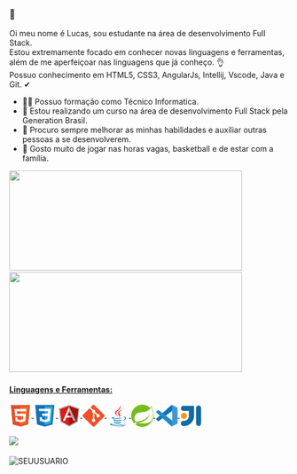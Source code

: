 ### 👋

Oi meu nome é Lucas, sou estudante na área de desenvolvimento Full Stack. <br>
Estou extremamente focado em conhecer novas linguagens e ferramentas, além de me aperfeiçoar nas linguagens que já conheço. 👌<br>
Possuo conhecimento em HTML5, CSS3, AngularJs, Intellij, Vscode, Java e Git. ✔

- 👨‍🎓 Possuo formação como Técnico Informatica.
- 🌱 Estou realizando um curso na área de desenvolvimento Full Stack pela Generation Brasil.
- 🤔 Procuro sempre melhorar as minhas habilidades e auxiliar outras pessoas a se desenvolverem.
- 💒 Gosto muito de jogar nas horas vagas, basketball e de estar com a família.

<!--
- 📫 How to reach me: ...
-->

 <div>
  <a href="https://github.com/MrLucc">
  <img height="180em" width="420em" src="https://github-readme-stats.vercel.app/api?username=MrLucc&show_icons=true&theme=github_dark&include_all_commits=true&count_private=true"/>
  <img height="180em" width="420em" src="https://github-readme-stats.vercel.app/api/top-langs/?username=MrLucc&layout=compact&langs_count=7&theme=github_dark"/>
</div>

<h4>Linguagens e Ferramentas:</h4>
<div>
  <img align="center" alt="HTML5" height="40" width="40" src="https://raw.githubusercontent.com/devicons/devicon/master/icons/html5/html5-original.svg">
  <img align="center" alt="CSS3" height="40" width="40" src="https://raw.githubusercontent.com/devicons/devicon/master/icons/css3/css3-original.svg">
  <img align="center" alt="Angular" height="40" width="40" src="https://github.com/devicons/devicon/blob/master/icons/angularjs/angularjs-original.svg">
  <img align="center" alt="Git" height="40" width="40" src="https://raw.githubusercontent.com/devicons/devicon/master/icons/git/git-original.svg">
  <img align="center" alt="Java" height="40" width="40" src="https://raw.githubusercontent.com/devicons/devicon/master/icons/java/java-original.svg">
  <img align="center" alt="Spring"  height="40" width="40" src="https://github.com/devicons/devicon/blob/master/icons/spring/spring-original.svg">
  <img align="center" alt="Vscode"  height="40" width="40" src="https://github.com/devicons/devicon/blob/master/icons/vscode/vscode-original.svg">
 <img align="center" alt="IntelliJ" height="40" width="40" src="https://github.com/devicons/devicon/blob/master/icons/intellij/intellij-original.svg">
</div>
 <br>
 <div> 
  <a href="https://www.linkedin.com/in/lucas-silva-312454207/" target="_blank"><img src="https://img.shields.io/badge/-LinkedIn-%230077B5?style=for-the-badge&logo=linkedin&logoColor=white" target="_blank"></a> 
 </div>
 
 <br>
 <img src="https://komarev.com/ghpvc/?username=MrLucc&color=blue" alt="SEUUSUARIO" /> 
